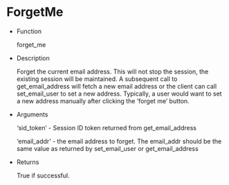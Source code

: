ForgetMe
========

-	Function

	forget_me

-	Description

	Forget the current email address. This will not stop the session, the existing session will be maintained. A subsequent call to get_email_address will fetch a new email address or the client can call set_email_user to set a new address. Typically, a user would want to set a new address manually after clicking the ‘forget me’ button.

-	Arguments

	‘sid_token’ - Session ID token returned from get_email_address

	‘email_addr’ - the email address to forget. The email_addr should be the same value as returned by set_email_user or get_email_address

-	Returns

	True if successful.
